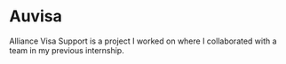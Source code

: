 # Auvisa
 Alliance Visa Support is a project I worked on where I collaborated with a team in my previous internship.
